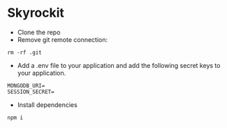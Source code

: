 # Skyrockit

- Clone the repo
- Remove git remote connection:

```
rm -rf .git
```

- Add a .env file to your application and add the following secret keys to your application.

```
MONGODB_URI=
SESSION_SECRET=
```

- Install dependencies

```
npm i
```
